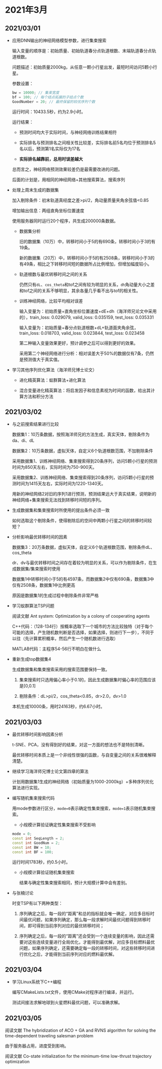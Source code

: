# 2021年3月

## 2021/03/01

* 应用DNN输出的神经网络模型参数，进行集束搜索

	输入变量的顺序是：初始质量、初始轨道春分点轨道根数、末端轨道春分点轨道根数。

	问题描述：初始质量2000kg，从任意一颗小行星出发，最短时间访问5颗小行星。

	参数设置：

	```c++
    bw = 10000; // 集束宽度
    bf = 100; // 每个结点拓展的子结点个数
    GoodNumber = 20; // 最终保留的较优序列个数
    ```

	运行时间：10433.5秒，约为2.9小时。

	运行结果：

	* 预测时间均大于实际时间，与神经网络训练结果相符

    * 实际排名与预测排名之间相关性比较差，实际排名前5名均位于预测排名5名以后，预测第1名实际仅为17名

    * **实际排名越靠前，总用时误差越大**

    总而言之，神经网络预测效果较差仍是最需要改进的问题。

    后面的计划是，用相同的神经网络+其他搜索算法，搜索序列

* 处理上周末生成的数据集

	加入剔除条件：初末轨道真经度之差>pi/2，角动量质量夹角余弦值<0.85

    增加输出信息：两组直角坐标位置速度

    使用服务器同时运行20个程序，共生成200000条数据。

    * 数据集分析

		旧的数据集（10万）中，转移时间小于5的有690条，转移时间小于3的有19条。

		新的数据集（20万）中，转移时间小于5的有2508条，转移时间小于3的有49条，相比之下转移时间短的数据所占比例增加，但增加幅度较小。

	* 轨道根数与最优转移时间之间的关系

		仍然只有`dL`、`cos_theta`和tof之间有较为明显的关系，`dh`角动量大小之差和tof之间的关系不够明显，其余各量几乎看不出与tof的相关性。

	* 训练神经网络，比较平均相对误差

		输入变量为：初始质量+直角坐标位置速度+dE+dh（海洋师兄论文中采用的），train_loss: 0.029079, valid_loss: 0.035159, test_loss: 0.035331

		输入变量为：初始质量+春分点轨道根数+dL+轨道面夹角余弦，train_loss: 0.018703, valid_loss: 0.023844, test_loss: 0.023458

		第二种输入变量效果更好，预计调参之后可以得到更好的效果。

		采用第二个神经网络进行分析：相对误差大于50%的数据仅有7条，仍然是预测值大于真实值。

* 学习其他序列优化算法（海洋师兄博士论文）

	* 进化精英算法：蚁群算法+进化算法

	* 混合变量进化精英算法：将启发因子和信息素视为时间的函数，给出其计算方法和积分方法

## 2021/03/02

* 与之前搜索结果进行比较

	数据集1：10万条数据，按照海洋师兄的方法生成，真实天体，剔除条件为da、di、dL

	数据集2：10万条数据，虚拟天体，自定义6个轨道根数范围，不加剔除条件

	采用数据集1、训练神经网络、集束搜索得到20条序列，访问5颗小行星的预测时间为850天左右，实际时间为750-900天。

	采用数据集2、训练神经网络、集束搜索得到20条序列，访问5颗小行星的预测时间为1415天左右，实际时间为1220-1340天。

	用新的神经网络2对旧的序列1进行预测，预测结果远大于真实结果，说明新的神经网络+集束搜索无法找到转移时间短的序列。

* 生成数据集和集束搜索时所使用的提出条件必须一致

	如何选取这个剔除条件，使得剔除后的空间中两颗小行星之间的转移时间较短？

* 分析影响最优转移时间的因素

	数据集3：20万条数据，虚拟天体，自定义6个轨道根数范围，剔除条件dL、cos_theta

	dr、dv与最优转移时间之间存在着较为明显的关系，可以作为剔除条件，在生成数据集/集束搜索时使用

	数据集1中转移时间小于5的有4597条，而数据集2中仅有690条，数据集3中仅有2508条，数据集1中比例更高

	原因是数据集1的生成过程中剔除条件非常严格

* 学习蚁群算法TSP问题

	阅读文献 Ant system: Optimization by a colony of cooperating agents

	C++代码：（128-134行）按概率选取下一个城市的方法比较独特（对于每个可能的选择，产生随机数判断是否选择，如果选择，则进行下一步），不同于以往（先计算累积概率，然后产生一个随机数进行选取）

	MATLAB代码：主程序54-56行不明白在做什么

* 重新生成top数据集4

    生成数据集和集束搜索采用的搜索范围要保持一致。

    1. 集束搜索时只选用偏心率小于0.1的，因此生成数据集时偏心率的范围应该是[0,0.1]

    2. 剔除条件：dL>pi/2，cos_theta<0.85，dr>2.0，dv>1.0

    本机生成10000条，用时24163秒，约6.67小时。

## 2021/03/03

* 最优转移时间影响因素分析

	t-SNE、PCA，没有得到好的结果，对这一方面的想法也不是特别清晰。

	最优转移时间本质上是一个非线性很强的函数，与自变量之间的关系很难解释清楚。

* 继续学习海洋师兄博士论文第四章的算法

	计划用数据集1生成的神经网络（初始质量为1000-2000kg）+多种序列优化算法进行实现。

* 编写随机集束搜索代码

	用mode参数进行区分，`mode=0`表示确定性集束搜索，`mode=1`表示随机集束搜索。

	* 小规模计算验证确定性集束搜索不受影响

	```c++
    mode = 0;
    const int SeqLength = 2;
    const int GoodNum = 2;
    const int BW = 10;
    const int BF = 100;
    ```

    运行时间1783秒，约0.5小时。

    * 小规模计算验证随机集束搜索

    	结果与确定性集束搜索相同，预计大规模计算中会有差别。

* 与张楠讨论

	时变TSP有以下两种类型：

	1. 序列确定之后，每一段的“距离”和总的指标就会唯一确定，对应多目标时间最优问题，如果序列确定，那么每一段求解时间最优问题得到转移时间，即可得到当前序列对应的最优转移时间；

	2. 序列确定之后，每一段的“距离”还会受到一个连续变量的影响，因此还需要对这些连续变量进行全局优化，才能得到最优解，对应多目标燃料最优问题，如果序列确定，还需要确定每一段的转移时间，对这些转移时间进行优化之后，才能得到当前序列对应的燃料最优解。

## 2021/03/04

* 学习Linux系统下C++编程

	编写CMakeLists.txt文件，使用CMake对程序进行编译，并运行。

	测试间接法求解地球到火星燃料最优问题，可以准确求解。

## 2021/03/05

阅读文献 The hybridization of ACO + GA and RVNS algorithm for solving the time-dependent traveling salesman problem

由于服务器占用，进度受到影响。

阅读文献 Co-state initialization for the minimum-time low-thrust trajectory optimization